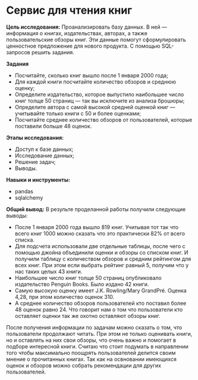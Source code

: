 # Сервис для чтения книг

**Цель исследования:**
Проанализировать базу данных. В ней — информация о книгах, издательствах, авторах, а также пользовательские обзоры книг. Эти данные помогут сформулировать ценностное предложение для нового продукта.
С помощью SQL-запросов решить задания.

**Задания**

- Посчитайте, сколько книг вышло после 1 января 2000 года;
- Для каждой книги посчитайте количество обзоров и среднюю оценку;
- Определите издательство, которое выпустило наибольшее число книг толще 50 страниц — так вы исключите из анализа брошюры;
- Определите автора с самой высокой средней оценкой книг — учитывайте только книги с 50 и более оценками;
- Посчитайте среднее количество обзоров от пользователей, которые поставили больше 48 оценок.

**Этапы исследования:**

- Доступ к базе данных;
- Исследование данных;
- Решение задач;
- Выводы.

**Навыки и инструменты:**
- pandas
- sqlalchemy

**Общий вывод:**
В результе проделанной работы получили следующие выводы:
- После 1 января 2000 года вышло 819 книг. Учитывая тот так что всего книг 1000 можно сказать что это практически 82% от всего списка.
- Для подсчета использовали две отдельные таблицы, после чего с помощью джойна объединили оценки и обзоры со списком книг. И получили таблицу с количеством обзоров и средним рейтингом для всех книг. При этом если выбрать рейтинг равный 5, получим что у нас таких целых 43 книги.
- Наибольшее число книг толще 50 страниц опубликовало издательство Penguin Books. Было издано 42 книги.
- Cамую высокую оценку имеет J.K. Rowling/Mary GrandPré. Оценка 4,28, при этом количество оценок 310.
- А среднее количество обзоров пользователей кто поставил более 48 оценок равно 24. Что говорит нам о том что пользователи кто оставляет оценки так же охотно оставляют обзоры книг.

После получения информации по задачам можно сказать о том, что пользователи продолжают читать. При этом не только оценивать книги, но и оставлять на них свои обзоры, что очень важно и помогает в подборе интересной книги. Считаю что стоит подумать в направлении того чтобы максимально поощрять пользователей делится своим мнение о прочитанных книгах. Так как на освновании имеющихся оценок и обзоров можно собрать рекомендации для других пользователей.
